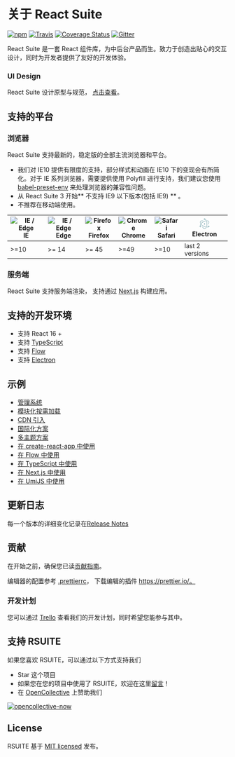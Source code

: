# 关于 React Suite

[![npm][npm-svg]][npm-home] [![Travis][travis-svg]][travis-home] [![Coverage Status][coverage-svg]][travis-home] [![Gitter][gitter-svg]][gitter]

React Suite 是一套 React 组件库，为中后台产品而生。致力于创造出贴心的交互设计，同时为开发者提供了友好的开发体验。

### UI Design

React Suite 设计原型与规范， [点击查看][rsuite-design]。

## 支持的平台

### 浏览器

React Suite 支持最新的，稳定版的全部主流浏览器和平台。

- 我们对 IE10 提供有限度的支持，部分样式和动画在 IE10 下的变现会有所简化。对于 IE 系列浏览器，需要提供使用 Polyfill 进行支持，我们建议您使用 [babel-preset-env][babel-preset-env] 来处理浏览器的兼容性问题。
- 从 React Suite 3 开始** 不支持 IE9 以下版本(包括 IE9) ** 。
- 不推荐在移动端使用。

| <img src="https://raw.githubusercontent.com/alrra/browser-logos/master/src/edge/edge_48x48.png" alt="IE / Edge" width="24px" height="24px" /></br>IE | <img src="https://raw.githubusercontent.com/alrra/browser-logos/master/src/edge/edge_48x48.png" alt="IE / Edge" width="24px" height="24px" /></br>Edge | <img src="https://raw.githubusercontent.com/alrra/browser-logos/master/src/firefox/firefox_48x48.png" alt="Firefox" width="24px" height="24px" /></br>Firefox | <img src="https://raw.githubusercontent.com/alrra/browser-logos/master/src/chrome/chrome_48x48.png" alt="Chrome" width="24px" height="24px" /> </br>Chrome | <img src="https://raw.githubusercontent.com/alrra/browser-logos/master/src/safari/safari_48x48.png" alt="Safari" width="24px" height="24px" /></br>Safari | <img src="https://raw.githubusercontent.com/alrra/browser-logos/master/src/electron/electron_48x48.png" alt="Electron" width="24px" height="24px" /></br>Electron |
| ---------------------------------------------------------------------------------------------------------------------------------------------------- | ------------------------------------------------------------------------------------------------------------------------------------------------------ | ------------------------------------------------------------------------------------------------------------------------------------------------------------- | ---------------------------------------------------------------------------------------------------------------------------------------------------------- | --------------------------------------------------------------------------------------------------------------------------------------------------------- | ----------------------------------------------------------------------------------------------------------------------------------------------------------------- |
| >=10                                                                                                                                                 | >= 14                                                                                                                                                  | >= 45                                                                                                                                                         | >=49                                                                                                                                                       | >=10                                                                                                                                                      | last 2 versions                                                                                                                                                   |

### 服务端

React Suite 支持服务端渲染， 支持通过 [Next.js](https://github.com/zeit/next.js) 构建应用。

## 支持的开发环境

- 支持 React 16 +
- 支持 [TypeScript](http://www.typescriptlang.org/)
- 支持 [Flow](https://flow.org/)
- 支持 [Electron](https://electronjs.org/)

## 示例

- [管理系统][demo-admin]
- [模块化按需加载][demo-modular-import]
- [CDN 引入][demo-cdn]
- [国际化方案][demo-intl-app]
- [多主题方案][demo-multiple-themes]
- [在 create-react-app 中使用][demo-create-react-app]
- [在 Flow 中使用][demo-flow-app]
- [在 TypeScript 中使用][demo-typescript-app]
- [在 Next.js 中使用][demo-ssr-app]
- [在 UmiJS 中使用][demo-umi-app]

## 更新日志

每一个版本的详细变化记录在[Release Notes][release-notes]

## 贡献

在开始之前，确保您已读[贡献指南][contributing]。

编辑器的配置参考 [.prettierrc][prettierrc]， 下载编辑的插件 https://prettier.io/。

### 开发计划

您可以通过 [Trello](https://trello.com/b/nsaUoK7S/rsuite) 查看我们的开发计划，同时希望您能参与其中。

## 支持 RSUITE

如果您喜欢 RSUITE，可以通过以下方式支持我们

- Star 这个项目
- 如果您在您的项目中使用了 RSUITE，欢迎在这里[留言][issues-11]！
- 在 [OpenCollective](https://opencollective.com/rsuite#) 上赞助我们

[![opencollective-now][opencollective-svg]][opencollective-home]

## License

RSUITE 基于 [MIT licensed][license] 发布。

[readm-cn]: https://github.com/rsuite/rsuite/blob/master/README_zh.md
[npm-svg]: https://badge.fury.io/js/rsuite.svg
[npm-home]: https://www.npmjs.com/package/rsuite
[travis-svg]: https://travis-ci.org/rsuite/rsuite.svg?branch=master
[travis-home]: https://travis-ci.org/rsuite/rsuite
[coverage-svg]: https://coveralls.io/repos/github/rsuite/rsuite/badge.svg?branch=master
[coverage-home]: https://coveralls.io/github/rsuite/rsuite?branch=master
[discord-svg]: https://img.shields.io/badge/Discord-Join%20chat%20%E2%86%92-738bd7.svg
[discord-invite]: https://discord.gg/R8mnjwh
[rsuite-design]: https://rsuitejs.com/design/index.html
[live-preview-on-codesandbox]: https://codesandbox.io/s/mo7jxvr9x9?from-embed
[rsuite-doc-guide]: https://rsuitejs.com/guide/introduction
[rsuite-doc-guide-themes]: https://rsuitejs.com/guide/themes
[rsuite-doc-guide-intl]: https://rsuitejs.com/guide/intl
[rsuite-components-overview]: https://rsuitejs.com/components/overview
[release-notes]: https://github.com/rsuite/rsuite/releases
[contributing]: https://github.com/rsuite/rsuite/blob/master/CONTRIBUTING.md
[prettierrc]: https://github.com/rsuite/rsuite/wiki/.prettierrc
[issues-11]: https://github.com/rsuite/rsuite/issues/11
[opencollective-svg]: https://opencollective.com/rsuite/tiers/backer.svg?avatarHeight=36
[opencollective-home]: https://opencollective.com/rsuite
[license]: https://github.com/rsuite/rsuite/blob/master/LICENSE
[gitter]: https://gitter.im/rsuite/rsuite?utm_source=badge&utm_medium=badge&utm_campaign=pr-badge
[gitter-svg]: https://badges.gitter.im/rsuite/rsuite.svg
[demo-admin]: https://github.com/rsuite/rsuite-management-system
[demo-modular-import]: https://github.com/rsuite/examples/tree/master/modular-import
[demo-cdn]: https://github.com/rsuite/examples/tree/master/cdn
[demo-create-react-app]: https://github.com/rsuite/examples/tree/master/create-react-app
[demo-intl-app]: https://github.com/rsuite/examples/tree/master/intl-app
[demo-multiple-themes]: https://github.com/rsuite/examples/tree/master/multiple-themes
[demo-flow-app]: https://github.com/rsuite/examples/tree/master/flow-app
[demo-typescript-app]: https://github.com/rsuite/examples/tree/master/typescript-app
[demo-ssr-app]: https://github.com/rsuite/rsuite-management-system-ssr
[demo-umi-app]: https://github.com/rsuite/examples/tree/master/umi-app
[babel-preset-env]: https://babeljs.io/docs/en/babel-preset-env
